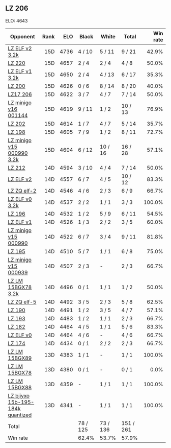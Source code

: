 ## LZ 206 ##

ELO: 4643

Opponent | Rank | ELO | Black | White | Total | Win rate
---------|-----:|----:|-------|-------|-------|-------:
[LZ ELF v2 3.2k](LZ%20ELF%20v2%203.2k.md) | 15D | 4736 | 4 / 10 | 5 / 11 | 9 / 21 | 42.9%
[LZ 220](LZ%20220.md) | 15D | 4657 | 2 / 4 | 2 / 4 | 4 / 8 | 50.0%
[LZ ELF v1 3.2k](LZ%20ELF%20v1%203.2k.md) | 15D | 4650 | 2 / 4 | 4 / 13 | 6 / 17 | 35.3%
[LZ 200](LZ%20200.md) | 15D | 4626 | 0 / 6 | 8 / 14 | 8 / 20 | 40.0%
[LZ17 206](LZ17%20206.md) | 15D | 4622 | 3 / 7 | 4 / 7 | 7 / 14 | 50.0%
[LZ minigo v16 001144](LZ%20minigo%20v16%20001144.md) | 15D | 4619 | 9 / 11 | 1 / 2 | 10 / 13 | 76.9%
[LZ 202](LZ%20202.md) | 15D | 4614 | 1 / 7 | 4 / 7 | 5 / 14 | 35.7%
[LZ 198](LZ%20198.md) | 15D | 4605 | 7 / 9 | 1 / 2 | 8 / 11 | 72.7%
[LZ minigo v15 000990 3.2k](LZ%20minigo%20v15%20000990%203.2k.md) | 15D | 4604 | 6 / 12 | 10 / 16 | 16 / 28 | 57.1%
[LZ 212](LZ%20212.md) | 14D | 4594 | 3 / 10 | 4 / 4 | 7 / 14 | 50.0%
[LZ ELF v2](LZ%20ELF%20v2.md) | 14D | 4557 | 6 / 7 | 4 / 5 | 10 / 12 | 83.3%
[LZ ZQ elf-2](LZ%20ZQ%20elf-2.md) | 14D | 4546 | 4 / 6 | 2 / 3 | 6 / 9 | 66.7%
[LZ ELF v0 3.2k](LZ%20ELF%20v0%203.2k.md) | 14D | 4537 | 2 / 2 | 1 / 1 | 3 / 3 | 100.0%
[LZ 196](LZ%20196.md) | 14D | 4532 | 1 / 2 | 5 / 9 | 6 / 11 | 54.5%
[LZ ELF v1](LZ%20ELF%20v1.md) | 14D | 4526 | 1 / 3 | 2 / 2 | 3 / 5 | 60.0%
[LZ minigo v15 000990](LZ%20minigo%20v15%20000990.md) | 14D | 4522 | 6 / 7 | 3 / 4 | 9 / 11 | 81.8%
[LZ 195](LZ%20195.md) | 14D | 4510 | 5 / 7 | 1 / 1 | 6 / 8 | 75.0%
[LZ minigo v15 000939](LZ%20minigo%20v15%20000939.md) | 14D | 4507 | 2 / 3 | - | 2 / 3 | 66.7%
[LZ LM 15BGX78 3.2k](LZ%20LM%2015BGX78%203.2k.md) | 14D | 4496 | 0 / 1 | 1 / 1 | 1 / 2 | 50.0%
[LZ ZQ elf-5](LZ%20ZQ%20elf-5.md) | 14D | 4492 | 3 / 5 | 2 / 3 | 5 / 8 | 62.5%
[LZ 190](LZ%20190.md) | 14D | 4491 | 1 / 2 | 3 / 5 | 4 / 7 | 57.1%
[LZ 193](LZ%20193.md) | 14D | 4483 | 1 / 2 | 1 / 1 | 2 / 3 | 66.7%
[LZ 182](LZ%20182.md) | 14D | 4464 | 4 / 5 | 1 / 1 | 5 / 6 | 83.3%
[LZ ELF v0](LZ%20ELF%20v0.md) | 14D | 4464 | 4 / 6 | - | 4 / 6 | 66.7%
[LZ 174](LZ%20174.md) | 14D | 4434 | 0 / 1 | 2 / 2 | 2 / 3 | 66.7%
[LZ LM 15BGX89](LZ%20LM%2015BGX89.md) | 13D | 4383 | 1 / 1 | - | 1 / 1 | 100.0%
[LZ LM 15BGX78](LZ%20LM%2015BGX78.md) | 13D | 4380 | 0 / 1 | - | 0 / 1 | 0.0%
[LZ LM 15BGX88](LZ%20LM%2015BGX88.md) | 13D | 4359 | - | 1 / 1 | 1 / 1 | 100.0%
[LZ bjiyxo 15b-195-184k quantized](LZ%20bjiyxo%2015b-195-184k%20quantized.md) | 13D | 4341 | - | 1 / 1 | 1 / 1 | 100.0%
Total | | | 78 / 125 | 73 / 136 | 151 / 261 | 
Win rate| | | 62.4% | 53.7% | 57.9% | 
